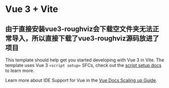 # Vue 3 + Vite
## 由于直接安装vue3-roughviz会下载空文件夹无法正常导入，所以直接下载了vue3-roughviz源码放进了项目
This template should help get you started developing with Vue 3 in Vite. The template uses Vue 3 `<script setup>` SFCs, check out the [script setup docs](https://v3.vuejs.org/api/sfc-script-setup.html#sfc-script-setup) to learn more.

Learn more about IDE Support for Vue in the [Vue Docs Scaling up Guide](https://vuejs.org/guide/scaling-up/tooling.html#ide-support).
